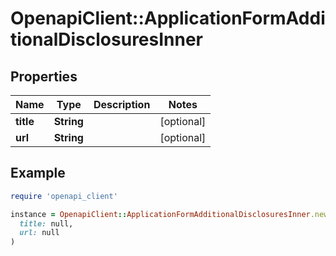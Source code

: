 # OpenapiClient::ApplicationFormAdditionalDisclosuresInner

## Properties

| Name | Type | Description | Notes |
| ---- | ---- | ----------- | ----- |
| **title** | **String** |  | [optional] |
| **url** | **String** |  | [optional] |

## Example

```ruby
require 'openapi_client'

instance = OpenapiClient::ApplicationFormAdditionalDisclosuresInner.new(
  title: null,
  url: null
)
```

